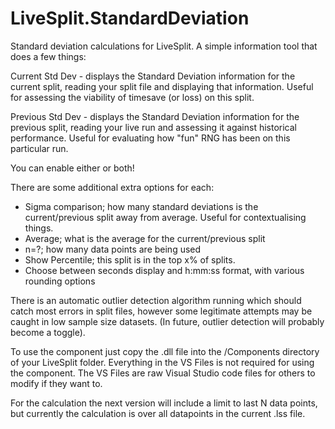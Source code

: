 # LiveSplit.StandardDeviation
Standard deviation calculations for LiveSplit. A simple information tool that does a few things: 

Current Std Dev - displays the Standard Deviation information for the current split, reading your split file and displaying that information. Useful for assessing the viability of timesave (or loss) on this split. 

Previous Std Dev - displays the Standard Deviation information for the previous split, reading your live run and assessing it against historical performance. Useful for evaluating how "fun" RNG has been on this particular run. 

You can enable either or both!

There are some additional extra options for each:
- Sigma comparison; how many standard deviations is the current/previous split away from average. Useful for contextualising things.
- Average; what is the average for the current/previous split
- n=?; how many data points are being used
- Show Percentile; this split is in the top x% of splits. 
- Choose between seconds display and h:mm:ss format, with various rounding options

There is an automatic outlier detection algorithm running which should catch most errors in split files, however some legitimate attempts may be caught in low sample size datasets. (In future, outlier detection will probably become a toggle).

To use the component just copy the .dll file into the /Components directory of your LiveSplit folder. Everything in the VS Files is not required for using the component. The VS Files are raw Visual Studio code files for others to modify if they want to.

For the calculation the next version will include a limit to last N data points, but currently the calculation is over all datapoints in the current .lss file. 
